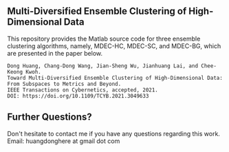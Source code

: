 ## Multi-Diversified Ensemble Clustering of High-Dimensional Data

This repository provides the Matlab source code for three ensemble clustering algorithms, namely, MDEC-HC, MDEC-SC, and MDEC-BG, which are presented in the paper below. 

```
Dong Huang, Chang-Dong Wang, Jian-Sheng Wu, Jianhuang Lai, and Chee-Keong Kwoh.
Toward Multi-Diversified Ensemble Clustering of High-Dimensional Data: From Subspaces to Metrics and Beyond.
IEEE Transactions on Cybernetics, accepted, 2021.
DOI: https://doi.org/10.1109/TCYB.2021.3049633
```

## Further Questions?

Don't hesitate to contact me if you have any questions regarding this work.   
Email: huangdonghere at gmail dot com
